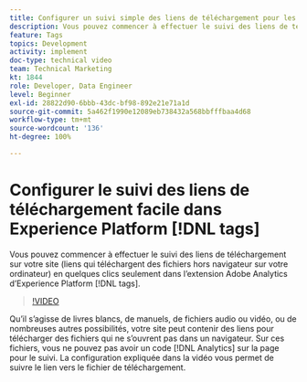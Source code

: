 ```yaml
---
title: Configurer un suivi simple des liens de téléchargement pour les balises Experience Platform
description: Vous pouvez commencer à effectuer le suivi des liens de téléchargement sur votre site (liens qui téléchargent des fichiers hors navigateur sur votre ordinateur) en quelques clics seulement dans l’extension Adobe Analytics des balises Experience Platform.
feature: Tags
topics: Development
activity: implement
doc-type: technical video
team: Technical Marketing
kt: 1844
role: Developer, Data Engineer
level: Beginner
exl-id: 28822d90-6bbb-43dc-bf98-892e21e71a1d
source-git-commit: 5a462f1990e12089eb738432a568bbfffbaa4d68
workflow-type: tm+mt
source-wordcount: '136'
ht-degree: 100%

---
```


# Configurer le suivi des liens de téléchargement facile dans Experience Platform [!DNL tags]

Vous pouvez commencer à effectuer le suivi des liens de téléchargement sur votre site (liens qui téléchargent des fichiers hors navigateur sur votre ordinateur) en quelques clics seulement dans l’extension Adobe Analytics d’Experience Platform [!DNL tags].

>[!VIDEO](https://video.tv.adobe.com/v/3429930/?quality=12&learn=on&captions=fre_fr)

Qu’il s’agisse de livres blancs, de manuels, de fichiers audio ou vidéo, ou de nombreuses autres possibilités, votre site peut contenir des liens pour télécharger des fichiers qui ne s’ouvrent pas dans un navigateur. Sur ces fichiers, vous ne pouvez pas avoir un code [!DNL Analytics] sur la page pour le suivi. La configuration expliquée dans la vidéo vous permet de suivre le lien vers le fichier de téléchargement.
